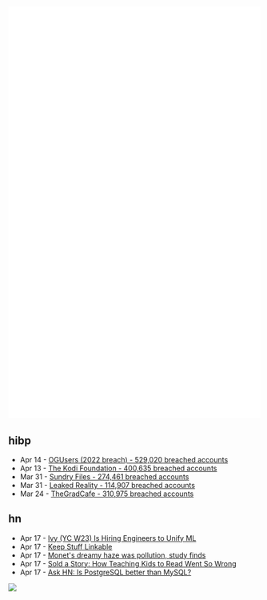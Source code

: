 ![Metrics](https://raw.githubusercontent.com/phixion/phixion/master/metrics.svg)

## hibp

<!--
for https://github.com/phixion/phixion/blob/main/.github/workflows/feeds.yml
-->
<!--START_SECTION:haveibeenpwnd-->
- Apr 14 - [OGUsers (2022 breach) - 529,020 breached accounts](https://haveibeenpwned.com/PwnedWebsites#OGUsers2022)
- Apr 13 - [The Kodi Foundation - 400,635 breached accounts](https://haveibeenpwned.com/PwnedWebsites#KodiFoundation)
- Mar 31 - [Sundry Files - 274,461 breached accounts](https://haveibeenpwned.com/PwnedWebsites#SundryFiles)
- Mar 31 - [Leaked Reality - 114,907 breached accounts](https://haveibeenpwned.com/PwnedWebsites#LeakedReality)
- Mar 24 - [TheGradCafe - 310,975 breached accounts](https://haveibeenpwned.com/PwnedWebsites#TheGradCafe)
<!--END_SECTION:haveibeenpwnd-->

## hn

<!--
for https://github.com/phixion/phixion/blob/main/.github/workflows/feeds.yml
-->
<!--START_SECTION:hn-->
- Apr 17 - [Ivy (YC W23) Is Hiring Engineers to Unify ML](https://www.ycombinator.com/companies/ivy/jobs)
- Apr 17 - [Keep Stuff Linkable](https://animaomnium.github.io/keep-stuff-linkable/)
- Apr 17 - [Monet&#x27;s dreamy haze was pollution, study finds](https://www.cnn.com/style/article/monet-haze-air-pollution-study-scn/index.html)
- Apr 17 - [Sold a Story: How Teaching Kids to Read Went So Wrong](https://features.apmreports.org/sold-a-story/)
- Apr 17 - [Ask HN: Is PostgreSQL better than MySQL?](https://news.ycombinator.com/item?id=35599118)
<!--END_SECTION:hn-->

<!--
for https://yhype.me
-->
![](https://hit.yhype.me/github/profile?user_id=13013670)
